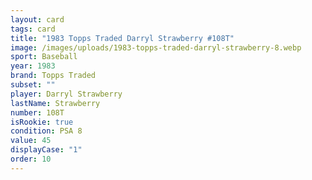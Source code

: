 ```yaml
---
layout: card
tags: card
title: "1983 Topps Traded Darryl Strawberry #108T"
image: /images/uploads/1983-topps-traded-darryl-strawberry-8.webp
sport: Baseball
year: 1983
brand: Topps Traded
subset: ""
player: Darryl Strawberry
lastName: Strawberry
number: 108T
isRookie: true
condition: PSA 8
value: 45
displayCase: "1"
order: 10
---
```

